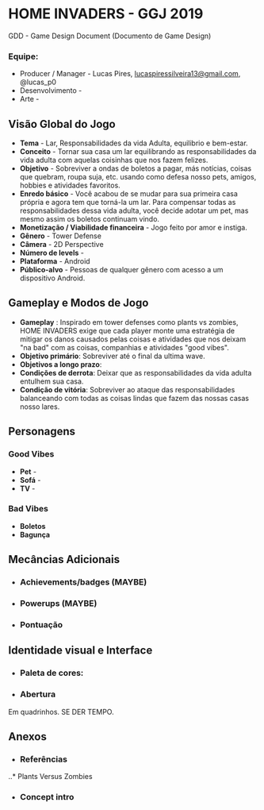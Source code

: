 HOME INVADERS - GGJ 2019
========================
GDD - Game Design Document
(Documento de Game Design)

### Equipe:
+ Producer / Manager - Lucas Pires, lucaspiressilveira13@gmail.com, @lucas_p0
+ Desenvolvimento -
+ Arte - 

Visão Global do Jogo
--------------------
+ **Tema** - Lar, Responsabilidades da vida Adulta, equilibrio e bem-estar.
+ **Conceito** -  Tornar sua casa um lar equilibrando as responsabilidades da vida adulta com aquelas coisinhas que nos fazem felizes.
+ **Objetivo** - Sobreviver a ondas de boletos a pagar, más notícias, coisas que quebram, roupa suja, etc. usando como defesa nosso pets, amigos, hobbies e atividades favoritos.
+ **Enredo básico** - Você acabou de se mudar para sua primeira casa própria e agora tem que torná-la um lar. Para compensar todas as responsabilidades dessa vida adulta, você decide adotar um pet, mas mesmo assim os boletos continuam vindo.
+ **Monetização / Viabilidade financeira** - Jogo feito por amor e instiga.
+ **Gênero** - Tower Defense
+ **Câmera**  - 2D Perspective
+ **Número de levels** - 
+ **Plataforma** - Android
+ **Público-alvo** - Pessoas de qualquer gênero com acesso a um dispositivo Android.

Gameplay e Modos de Jogo
------------------------

+ **Gameplay** : Inspirado em tower defenses como plants vs zombies, HOME INVADERS exige que cada player monte uma estratégia de mitigar os danos causados pelas coisas e atividades que nos deixam "na bad" com as coisas, companhias e atividades "good vibes".
+ **Objetivo primário**: Sobreviver até o final da ultima wave.
+ **Objetivos a longo prazo**: 
+ **Condições de derrota**: Deixar que as responsabilidades da vida adulta entulhem sua casa.
+ **Condição de vitória**: Sobreviver ao ataque das responsabilidades balanceando com todas as coisas lindas que fazem das nossas casas nosso lares.

Personagens 
-------------
### **Good Vibes** 
+ **Pet** - 
+ **Sofá** - 
+ **TV** -  


### **Bad Vibes** 
+ **Boletos**
+ **Bagunça** 

Mecâncias Adicionais
------
+ ### Achievements/badges (MAYBE)
+ ### Powerups  (MAYBE)
+ ### Pontuação

Identidade visual e Interface
-----------------------------
+ ### **Paleta de cores**: 
+ ### **Abertura**
Em quadrinhos. SE DER TEMPO.

Anexos
-------
+ ### **Referências**
..* Plants Versus Zombies
+ ### **Concept intro**
